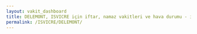 ```yaml
---
layout: vakit_dashboard
title: DELEMONT, ISVICRE için iftar, namaz vakitleri ve hava durumu - ilçe/eyalet seç
permalink: /ISVICRE/DELEMONT/
---
```


<script type="text/javascript">
  var GLOBAL_COUNTRY = 'ISVICRE';
  var GLOBAL_CITY = 'DELEMONT';
  var GLOBAL_STATE = '';
  var lat = 72;
  var lon = 21;
</script>
